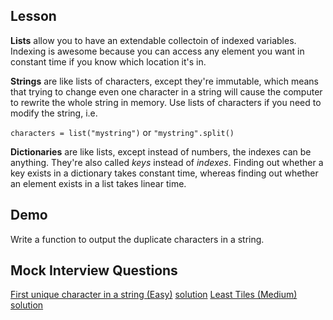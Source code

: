 ## Lesson

**Lists** allow you to have an extendable collectoin of indexed variables.
Indexing is awesome because you can access any element you want in constant
time if you know which location it's in.

**Strings** are like lists of
characters, except they're immutable, which means that trying to change 
even one character in a string will cause the computer to rewrite the whole
string in memory. Use lists of characters if you need to modify the string,
i.e.

`characters = list("mystring")` or `"mystring".split()`

**Dictionaries** are like lists, except instead of numbers, the indexes
can be anything. They're also called _keys_ instead of _indexes_. Finding
out whether a key exists in a dictionary takes constant time, whereas
finding out whether an element exists in a list takes linear time.

## Demo

Write a function to output the duplicate characters in a string.

## Mock Interview Questions
[First unique character in a string (Easy)](./question-firstUniqueCharacterinString.md) [solution](./answer-firstUniqueCharacterinString.md)
[Least Tiles (Medium)](./leastTiles.md) [solution](./answer-leastTiles.md)
